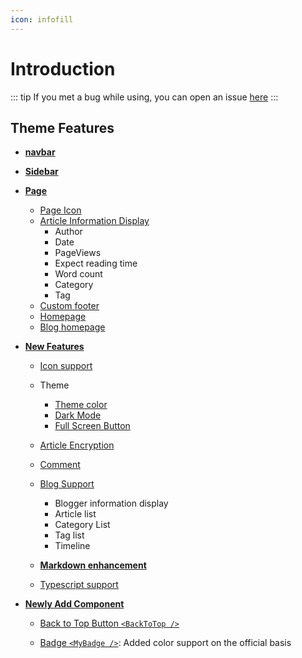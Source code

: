 ```yaml
---
icon: infofill
---
```


# Introduction

::: tip
If you met a bug while using, you can open an issue [here](https://github.com/Mister-Hope/vuepress-theme-hope/issues)
:::

## Theme Features

- [**navbar**](layout/navbar.md)

- [**Sidebar**](layout/sidebar.md)

- [**Page**](layout/page.md)

  - [Page Icon](layout/page.md#icon-support)
  - [Article Information Display](layout/page.md#page-info-display)
    - Author
    - Date
    - PageViews
    - Expect reading time
    - Word count
    - Category
    - Tag
  - [Custom footer](layout/page.md#footer-support)
  - [Homepage](layout/home.md)
  - [Blog homepage](layout/blog.md)

- [**New Features**](feature/readme.md)

  - [Icon support](feature/icon.md)

  - Theme

    - [Theme color](feature/theme.md#theme-color)
    - [Dark Mode](feature/theme.md#darkmode)
    - [Full Screen Button](feature/theme.md#fullscreen-button)

  - [Article Encryption](feature/encrypt.md)

  - [Comment](feature/comment.md)

  - [Blog Support](feature/blog.md)

    - Blogger information display
    - Article list
    - Category List
    - Tag list
    - Timeline

  - [**Markdown enhancement**](feature/markdown/readme.md)

  - [Typescript support](feature/typescript.md)

- [**Newly Add Component**](feature/component.md)

  - [Back to Top Button `<BackToTop />`](feature/component.md#back-to-top-button-backtotop)

  - [Badge `<MyBadge />`](feature/component.md#badge-mybadge): Added color support on the official basis
